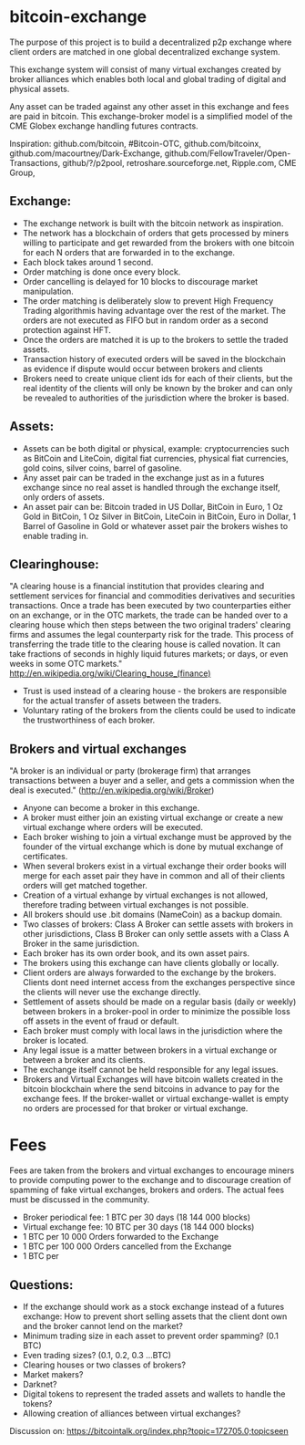 bitcoin-exchange
================
The purpose of this project is to build a decentralized p2p exchange where client orders are matched in one global decentralized exchange system.

This exchange system will consist of many virtual exchanges created by broker alliances which enables both local and global trading of digital and physical assets.

Any asset can be traded against any other asset in this exchange and fees are paid in bitcoin.
This exchange-broker model is a simplified model of the CME Globex exchange handling futures contracts.

Inspiration: github.com/bitcoin, #Bitcoin-OTC, github.com/bitcoinx, github.com/macourtney/Dark-Exchange, github.com/FellowTraveler/Open-Transactions, github/?/p2pool, 
retroshare.sourceforge.net, Ripple.com, CME Group, 


## Exchange:
* The exchange network is built with the bitcoin network as inspiration. 
* The network has a blockchain of orders that gets processed by miners willing to participate and get rewarded 
from the brokers with one bitcoin for each N orders that are forwarded in to the exchange. 
* Each block takes around 1 second.
* Order matching is done once every block. 
* Order cancelling is delayed for 10 blocks to discourage market manipulation.
* The order matching is deliberately slow to prevent High Frequency Trading algorithmis having advantage over the rest of the market. The orders are not executed as FIFO but in random order as a second protection against HFT. 
* Once the orders are matched it is up to the brokers to settle the traded assets.
* Transaction history of executed orders will be saved in the blockchain as evidence if dispute would occur between brokers and clients
* Brokers need to create unique client ids for each of their clients, but the real identity of the clients will only be known by the broker and can only be revealed to authorities of the jurisdiction where the broker is based.

## Assets:
* Assets can be both digital or physical, example: cryptocurrencies such as BitCoin and LiteCoin, digital fiat currencies, physical fiat currencies, gold coins, silver coins, barrel of gasoline.
* Any asset pair can be traded in the exchange just as in a futures exchange since no real asset is handled through the exchange itself, only orders of assets. 
* An asset pair can be: Bitcoin traded in US Dollar, BitCoin in Euro, 1 Oz Gold in BitCoin, 1 Oz Silver in BitCoin, LiteCoin in BitCoin, Euro in Dollar, 1 Barrel of Gasoline in Gold or whatever asset pair the brokers wishes to enable trading in.


## Clearinghouse:
"A clearing house is a financial institution that provides clearing and settlement services for financial and commodities derivatives and securities transactions. 
Once a trade has been executed by two counterparties either on an exchange, or in the OTC markets, the trade can be handed over to a clearing house which then steps between the two original traders' clearing firms and assumes the legal counterparty risk for the trade. This process of transferring the trade title to the clearing house is called novation. It can take fractions of seconds in highly liquid futures markets; or days, or even weeks in some OTC markets."
http://en.wikipedia.org/wiki/Clearing_house_(finance)
* Trust is used instead of a clearing house - the brokers are responsible for the actual transfer of assets between the traders. 
* Voluntary rating of the brokers from the clients could be used to indicate the trustworthiness of each broker.

## Brokers and virtual exchanges
"A broker is an individual or party (brokerage firm) that arranges transactions between a buyer and a seller, and gets a commission when the deal is  executed." (http://en.wikipedia.org/wiki/Broker)
* Anyone can become a broker in this exchange.
* A broker must either join an existing virtual exchange or create a new virtual exchange where orders will be executed. 
* Each broker wishing to join a virtual exchange must be approved by the founder of the virtual exchange which is done by mutual exchange of certificates.
* When several brokers exist in a virtual exchange their order books will merge for each asset pair they have in common and all of their clients orders will get matched together.
* Creation of a virtual exhange by virtual exchanges is not allowed, therefore trading between virtual exchanges is not possible. 
* All brokers should use .bit domains (NameCoin) as a backup domain.
* Two classes of brokers: Class A Broker can settle assets with brokers in other jurisdictions, Class B Broker can only settle assets with a Class A Broker in the same jurisdiction.
* Each broker has its own order book, and its own asset pairs.
* The brokers using this exchange can have clients globally or locally.
* Client orders are always forwarded to the exchange by the brokers. Clients dont need internet access 
from the exchanges perspective since the clients will never use the exchange directly. 
* Settlement of assets should be made on a regular basis (daily or weekly) between brokers in a broker-pool in order to minimize the possible loss off assets in
the event of fraud or default.
* Each broker must comply with local laws in the jurisdiction where the broker is located. 
* Any legal issue is a matter between brokers in a virtual exchange or between a broker and its clients.
* The exchange itself cannot be held responsible for any legal issues.
* Brokers and Virtual Exchanges will have bitcoin wallets created in the bitcoin blockchain where the send bitcoins in advance to pay for the exchange fees. If the broker-wallet or virtual exchange-wallet is empty no orders are processed for that broker or virtual exchange.

# Fees
Fees are taken from the brokers and virtual exchanges to encourage miners to provide computing power to the exchange and to discourage creation of spamming of fake virtual exchanges, brokers and orders. 
The actual fees must be discussed in the community.
* Broker periodical fee: 1 BTC per 30 days (18 144 000 blocks)
* Virtual exchange fee: 10 BTC per 30 days (18 144 000 blocks)
* 1 BTC per 10 000 Orders forwarded to the Exchange
* 1 BTC per 100 000 Orders cancelled from the Exchange
* 1 BTC per  

## Questions:
* If the exchange should work as a stock exchange instead of a futures exchange: How to prevent short selling assets that the client dont own and the broker cannot lend on the market?
* Minimum trading size in each asset to prevent order spamming? (0.1 BTC)
* Even trading sizes? (0.1, 0.2, 0.3 ...BTC)
* Clearing houses or two classes of brokers? 
* Market makers?
* Darknet?
* Digital tokens to represent the traded assets and wallets to handle the tokens?
* Allowing creation of alliances between virtual exchanges?

Discussion on: https://bitcointalk.org/index.php?topic=172705.0;topicseen
